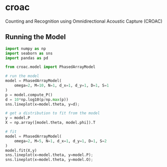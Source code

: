 # croac
Counting and Recognition using Omnidirectional Acoustic Capture (CROAC)

## Running the Model
```python
import numpy as np
import seaborn as sns
import pandas as pd

from croac.model import PhasedArrayModel

# run the model
model = PhasedArrayModel(
    omega=2, M=10, N=1, d_x=1, d_y=1, D=1, S=1
)
p = model.compute_P()
d = 10*np.log10(p/np.max(p))
sns.lineplot(x=model.theta, y=d);

# get a distribution to fit from the model
y = model.P
X = np.array([model.theta, model.phi]).T

# fit 
model = PhasedArrayModel(
    omega=2, M=5, N=1, d_x=1, d_y=1, D=1, S=2
)
model.fit(X,y)
sns.lineplot(x=model.theta, y=model.P);
sns.lineplot(x=model.theta, y=model.O);
```
